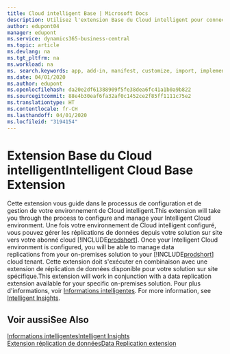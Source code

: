 ```yaml
---
title: Cloud intelligent Base | Microsoft Docs
description: Utilisez l'extension Base du Cloud intelligent pour connecter votre solution sur site à Business Central en ligne.
author: edupont04
manager: edupont
ms.service: dynamics365-business-central
ms.topic: article
ms.devlang: na
ms.tgt_pltfrm: na
ms.workload: na
ms. search.keywords: app, add-in, manifest, customize, import, implement
ms.date: 04/01/2020
ms.author: edupont
ms.openlocfilehash: da20e2df61388909f5fe38dea6fc41a1b0a9b822
ms.sourcegitcommit: 88e4b30eaf6fa32af0c1452ce2f85ff1111c75e2
ms.translationtype: HT
ms.contentlocale: fr-CH
ms.lasthandoff: 04/01/2020
ms.locfileid: "3194154"
---
```

# <a name="intelligent-cloud-base-extension"></a><span data-ttu-id="e8c58-103">Extension Base du Cloud intelligent</span><span class="sxs-lookup"><span data-stu-id="e8c58-103">Intelligent Cloud Base Extension</span></span>

<span data-ttu-id="e8c58-104">Cette extension vous guide dans le processus de configuration et de gestion de votre environnement de Cloud intelligent.</span><span class="sxs-lookup"><span data-stu-id="e8c58-104">This extension will take you through the process to configure and manage your Intelligent Cloud environment.</span></span><span data-ttu-id="e8c58-105"> Une fois votre environnement de Cloud intelligent configuré, vous pouvez gérer les réplications de données depuis votre solution sur site vers votre abonné cloud [!INCLUDE[prodshort](includes/prodshort.md)].</span><span class="sxs-lookup"><span data-stu-id="e8c58-105"> Once your Intelligent Cloud environment is configured, you will be able to manage data replications from your on-premises solution to your [!INCLUDE[prodshort](includes/prodshort.md)] cloud tenant.</span></span> <span data-ttu-id="e8c58-106">Cette extension doit s'exécuter en combinaison avec une extension de réplication de données disponible pour votre solution sur site spécifique.</span><span class="sxs-lookup"><span data-stu-id="e8c58-106">This extension will work in conjunction with a data replication extension available for your specific on-premises solution.</span></span><span data-ttu-id="e8c58-107"> Pour plus d'informations, voir [Informations intelligentes](about-intelligent-cloud.md).</span><span class="sxs-lookup"><span data-stu-id="e8c58-107"> For more information, see [Intelligent Insights](about-intelligent-cloud.md).</span></span>  

## <a name="see-also"></a><span data-ttu-id="e8c58-108">Voir aussi</span><span class="sxs-lookup"><span data-stu-id="e8c58-108">See Also</span></span>

[<span data-ttu-id="e8c58-109">Informations intelligentes</span><span class="sxs-lookup"><span data-stu-id="e8c58-109">Intelligent Insights</span></span>](about-intelligent-cloud.md)  
[<span data-ttu-id="e8c58-110">Extension réplication de données</span><span class="sxs-lookup"><span data-stu-id="e8c58-110">Data Replication extension</span></span>](ui-extensions-data-replication.md)  
